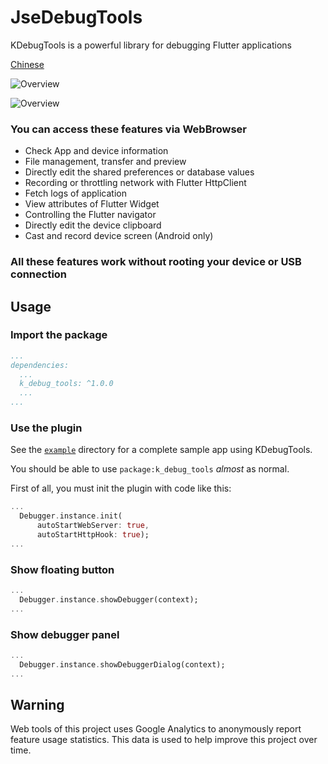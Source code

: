 # JseDebugTools

KDebugTools is a powerful library for debugging Flutter applications

[Chinese](./README_CN.md)

![Overview](https://static.yximgs.com/udata/pkg/KS-IDEA/k_debug_tools/readme/web.jpg)

![Overview](https://static.yximgs.com/udata/pkg/KS-IDEA/k_debug_tools/readme/plugin.jpg)

### You can access these features via WebBrowser

* Check App and device information
* File management, transfer and preview
* Directly edit the shared preferences or database values
* Recording or throttling network with Flutter HttpClient
* Fetch logs of application
* View attributes of Flutter Widget
* Controlling the Flutter navigator
* Directly edit the device clipboard
* Cast and record device screen (Android only)

### All these features work without rooting your device or USB connection

## Usage

### Import the package

```yaml
...
dependencies:
  ...
  k_debug_tools: ^1.0.0
  ...
...
```

### Use the plugin

See the [`example`](tools_plugin/example) directory for a complete
sample app using KDebugTools.

You should be able to use `package:k_debug_tools` _almost_ as normal.

First of all, you must init the plugin with code like this:

```dart
...
  Debugger.instance.init(
      autoStartWebServer: true,
      autoStartHttpHook: true);
...
```

### Show floating button

```dart
...
  Debugger.instance.showDebugger(context);
...
```

### Show debugger panel

```dart
...
  Debugger.instance.showDebuggerDialog(context);
...
```

## Warning

Web tools of this project uses Google Analytics to anonymously report
feature usage statistics. This data is used to help improve this project
over time.
